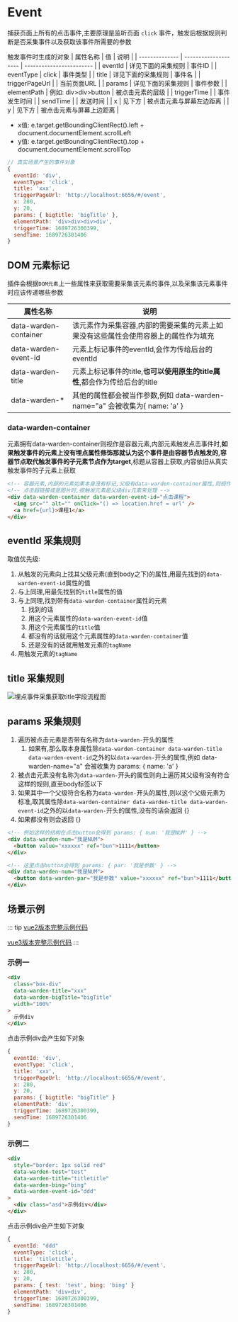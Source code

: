 # Event
捕获页面上所有的点击事件,主要原理是监听页面 `click` 事件，触发后根据规则判断是否采集事件以及获取该事件所需要的参数

触发事件时生成的对象
| 属性名称       | 值                   | 说明                     |
| -------------- | -------------------- | ------------------------ |
| eventId        | 详见下面的采集规则   | 事件ID                   |
| eventType      | click                | 事件类型                 |
| title          | 详见下面的采集规则   | 事件名                   |
| triggerPageUrl |                      | 当前页面URL              |
| params         | 详见下面的采集规则   | 事件参数                 |
| elementPath    | 例如: div>div>button | 被点击元素的层级         |
| triggerTime    |                      | 事件发生时间             |
| sendTime       |                      | 发送时间                 |
| x              | 见下方               | 被点击元素与屏幕左边距离 |
| y              | 见下方               | 被点击元素与屏幕上边距离 |

+ x值: e.target.getBoundingClientRect().left + document.documentElement.scrollLeft
+ y值: e.target.getBoundingClientRect().top + document.documentElement.scrollTop

``` js
// 真实场景产生的事件对象
{
  eventId: 'div',
  eventType: 'click',
  title: 'xxx',
  triggerPageUrl: 'http://localhost:6656/#/event',
  x: 280,
  y: 20,
  params: { bigtitle: 'bigTitle' },
  elementPath: 'div>div>div>div',
  triggerTime: 1689726300399,
  sendTime: 1689726301406
}
```

## DOM 元素标记
插件会根据`DOM元素`上一些属性来获取需要采集该元素的事件,以及采集该元素事件时应该传递哪些参数

| 属性名称              | 说明                                                                                |
| --------------------- | ----------------------------------------------------------------------------------- |
| data-warden-container | 该元素作为采集容器,内部的需要采集的元素上如果没有这些属性会使用容器上的属性作为填充 |
| data-warden-event-id  | 元素上标记事件的eventId,会作为传给后台的eventId                                     |
| data-warden-title     | 元素上标记事件的title,**也可以使用原生的title属性**,都会作为传给后台的title         |
| data-warden-*         | 其他的属性都会被当作参数,例如 data-warden-name="a" 会被收集为{ name: 'a' }          |

### data-warden-container
元素拥有data-warden-container则视作是容器元素,内部元素触发点击事件时,**如果触发事件的元素上没有埋点属性修饰那就认为这个事件是由容器节点触发的,容器节点取代触发事件的子元素节点作为target**,标题从容器上获取,内容依旧从真实触发事件的子元素上获取
``` html
<!-- 容器元素,内部的元素如果本身没有标记,父级有data-warden-container属性,则视作是由容器元素触发的事件 -->
<!-- 点击超链接或是图片时,按触发元素是父级div元素来处理 -->
<div data-warden-container data-warden-event-id="点击课程">
  <img src="" alt="" onClick="() => location.href = url" />
  <a href={url}>课程1</a>
</div>
```

## eventId 采集规则
取值优先级:
1. 从触发的元素向上找其父级元素(直到body之下)的属性,用最先找到的`data-warden-event-id`属性的值
2. 与上同理,用最先找到的`title`属性的值
3. 与上同理,找到带有`data-warden-container`属性的元素
   1. 找到的话
   2. 用这个元素属性的`data-warden-event-id`值
   3. 用这个元素属性的`title`值
   4. 都没有的话就用这个元素属性的`data-warden-container`值
   5. 还是没有的话就用触发元素的`tagName`
4. 用触发元素的`tagName`

## title 采集规则
![埋点事件采集获取title字段流程图](https://cdn.staticaly.com/gh/M-cheng-web/image-provider@main/web-tracing/埋点事件采集获取title字段流程图.35dg4pej3d40.png)

## params 采集规则
1. 遍历被点击元素是否带有名称为`data-warden-`开头的属性
   1. 如果有,那么取本身属性除`data-warden-container data-warden-title data-warden-event-id`之外的以`data-warden-`开头的属性,例如 data-warden-name="a" 会被收集为 params: { name: 'a' }
2. 被点击元素没有名称为`data-warden-`开头的属性则向上遍历其父级有没有符合这样的规则,直至body标签以下
3. 如果其中一个父级符合名称为`data-warden-`开头的属性,则以这个父级元素为标准,取其属性除`data-warden-container data-warden-title data-warden-event-id`之外的以`data-warden-`开头的属性,没有的话会返回 {}
4. 如果都没有则会返回 {}

``` html
<!-- 例如这样的结构在点击button会得到 params: { num: '我是NUM' } -->
<div data-warden-num="我是NUM">
  <button value="xxxxxx" ref="bun">1111</button>
</div>

<!-- 这里点击button会得到 params: { par: '我是参数' } -->
<div data-warden-num="我是NUM">
  <button data-warden-par="我是参数" value="xxxxxx" ref="bun">1111</button>
</div>
```

## 场景示例
::: tip
[vue2版本完整示例代码](https://github.com/yyt520/black-web-tracing/blob/main/examples/vue2/src/views/event/index.vue)

[vue3版本完整示例代码](https://github.com/yyt520/black-web-tracing/blob/main/examples/vue3/src/views/event/index.vue)
:::

### 示例一
``` html
<div
  class="box-div"
  data-warden-title="xxx"
  data-warden-bigTitle="bigTitle"
  width="100%"
>
  示例div
</div>
```

点击示例div会产生如下对象
``` js
{
  eventId: 'div',
  eventType: 'click',
  title: 'xxx',
  triggerPageUrl: 'http://localhost:6656/#/event',
  x: 280,
  y: 20,
  params: { bigtitle: "bigTitle" }
  elementPath: 'div',
  triggerTime: 1689726300399,
  sendTime: 1689726301406
}
```

### 示例二
``` html
<div
  style="border: 1px solid red"
  data-warden-test="test"
  data-warden-title="titletitle"
  data-warden-bing="bing"
  data-warden-event-id="ddd"
>
  <div class="asd">示例div</div>
</div>
```

点击示例div会产生如下对象
``` js
{
  eventId: "ddd"
  eventType: 'click',
  title: 'titletitle',
  triggerPageUrl: 'http://localhost:6656/#/event',
  x: 280,
  y: 20,
  params: { test: 'test', bing: 'bing' }
  elementPath: 'div>div',
  triggerTime: 1689726300399,
  sendTime: 1689726301406
}
```
